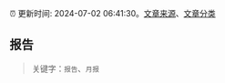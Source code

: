 :alarm_clock: 更新时间: 2024-07-02 06:41:30。[文章来源](/README.md)、[文章分类](/TAGS.md)

## 报告


> 关键字：`报告`、`月报`



